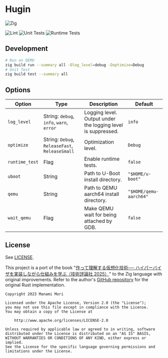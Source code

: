 # Hugin

![Zig](https://shields.io/badge/Zig-v0%2E15%2E1-blue?logo=zig&color=F7A41D&style=for-the-badge)

![Lint](https://github.com/smallkirby/hugin/actions/workflows/lint.yml/badge.svg)
![Unit Tests](https://github.com/smallkirby/hugin/actions/workflows/unittest.yml/badge.svg)
![Runtime Tests](https://github.com/smallkirby/hugin/actions/workflows/rtt.yml/badge.svg)

## Development

```bash
# Run on QEMU
zig build run --summary all -Dlog_level=debug -Doptimize=Debug
# Unit Test
zig build test --summary all
```

## Options

| Option | Type | Description | Default |
|---|---|---|---|
| `log_level` | String: `debug`, `info`, `warn`, `error` | Logging level. Output under the logging level is suppressed. | `info` |
| `optimize` | String: `Debug`, `ReleaseFast`, `ReleaseSmall` | Optimization level. | `Debug` |
| `runtime_test` | Flag | Enable runtime tests. | `false` |
| `uboot` | String | Path to U-Boot install directory. | `"$HOME/u-boot"` |
| `qemu` | String | Path to QEMU aarch64 install directory. | `"$HOME/qemu-aarch64"` |
| `wait_qemu` | Flag | Make QEMU wait for being attached by GDB. | `false` |

## License

See [LICENSE](LICENSE).

This project is a port of the book "[作って理解する仮想化技術─⁠─ ハイパーバイザを実装しながら仕組みを学ぶ（技術評論社,2025）](https://gihyo.jp/book/2025/978-4-297-15012-9)" to the Zig language with original improvements. Refer to the author's [GitHub repository](https://github.com/PG-MANA/MiniVisor) for the original Rust implementation.

```LICENSE
Copyright 2023 Manami Mori

Licensed under the Apache License, Version 2.0 (the "License");
you may not use this file except in compliance with the License.
You may obtain a copy of the License at

    http://www.apache.org/licenses/LICENSE-2.0

Unless required by applicable law or agreed to in writing, software
distributed under the License is distributed on an "AS IS" BASIS,
WITHOUT WARRANTIES OR CONDITIONS OF ANY KIND, either express or implied.
See the License for the specific language governing permissions and
limitations under the License.
```
